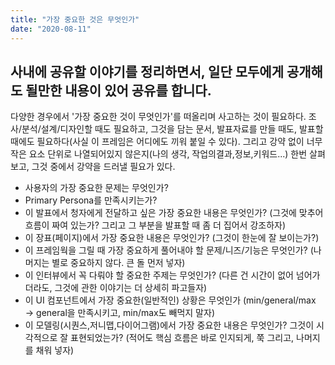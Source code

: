 ```yaml
---
title: "가장 중요한 것은 무엇인가"
date: "2020-08-11"
---
```


사내에 공유할 이야기를 정리하면서, 일단 모두에게 공개해도 될만한 내용이 있어 공유를 합니다.
--------

다양한 경우에서 '가장 중요한 것이 무엇인가'를 떠올리며 사고하는 것이 필요하다. 조사/분석/설계/디자인할 때도 필요하고, 그것을 담는 문서, 발표자료를 만들 때도, 발표할 때에도 필요하다(사실 이 프레임은 어디에도 끼워 붙일 수 있다). 그리고 강약 없이 너무 작은 요소 단위로 나열되어있지 않은지(나의 생각, 작업의결과,정보,키워드...) 한번 살펴보고, 그것 중에서 강약을 드러낼 필요가 있다.

- 사용자의 가장 중요한 문제는 무엇인가?
- Primary Persona를 만족시키는가?
- 이 발표에서 청자에게 전달하고 싶은 가장 중요한 내용은 무엇인가? (그것에 맞추어 흐름이 짜여 있는가? 그리고 그 부분을 발표할 때 좀 더 집어서 강조하자)
- 이 장표(페이지)에서 가장 중요한 내용은 무엇인가? (그것이 한눈에 잘 보이는가?)
- 이 프레임웍을 그릴 때 가장 중요하게 풀어내야 할 문제/니즈/기능은 무엇인가? (나머지는 별로 중요하지 않다. 큰 돌 먼저 넣자)
- 이 인터뷰에서 꼭 다뤄야 할 중요한 주제는 무엇인가? (다른 건 시간이 없어 넘어가더라도, 그것에 관한 이야기는 더 상세히 파고들자)
- 이 UI 컴포넌트에서 가장 중요한(일반적인) 상황은 무엇인가 (min/general/max → general을 만족시키고, min/max도 빼먹지 말자)
- 이 모델링(시퀀스,저니맵,다이어그램)에서 가장 중요한 내용은 무엇인가? 그것이 시각적으로 잘 표현되었는가? (적어도 핵심 흐름은 바로 인지되게, 쭉 그리고, 나머지를 채워 넣자)